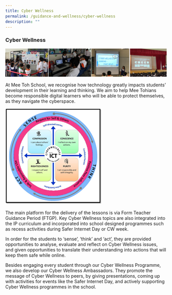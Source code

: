 ```yaml
---
title: Cyber Wellness
permalink: /guidance-and-wellness/cyber-wellness
description: ""
---
```

### Cyber Wellness

![](/images/gw2.png)

At Mee Toh School, we recognise how technology greatly impacts students’ development in their learning and thinking. We aim to help Mee Tohians become responsible digital learners who will be able to protect themselves, as they navigate the cyberspace.

<img src="/images/gw3.png" 
     style="width:60%">
		 
The main platform for the delivery of the lessons is via Form Teacher Guidance Period (FTGP). Key Cyber Wellness topics are also integrated into the IP curriculum and incorporated into school designed programmes such as recess activities during Safer Internet Day or CW week.  

In order for the students to ‘sense’, ‘think’ and ‘act’, they are provided opportunities to analyse, evaluate and reflect on Cyber Wellness issues, and given opportunities to translate their understanding into actions that will keep them safe while online.

Besides engaging every student through our Cyber Wellness Programme, we also develop our Cyber Wellness Ambassadors. They promote the message of Cyber Wellness to peers, by giving presentations, coming up with activities for events like the Safer Internet Day, and actively supporting Cyber Wellness programmes in the school.